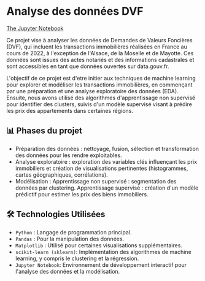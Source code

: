 # Analyse des données DVF
[The Jupyter Notebook](https://albanecoiffe.github.io/DVF_Projet/)

Ce projet vise à analyser les données de Demandes de Valeurs Foncières (DVF), qui incluent les transactions immobilières réalisées en France au cours de 2022, à l'exception de l'Alsace, de la Moselle et de Mayotte. Ces données sont issues des actes notariés et des informations cadastrales et sont accessibles en tant que données ouvertes sur data.gouv.fr.

L'objectif de ce projet est d'etre initier aux techniques de machine learning pour explorer et modéliser les transactions immobilières, en commençant par une préparation et une analyse exploratoire des données (EDA). Ensuite, nous avons utilisé des algorithmes d'apprentissage non supervisé pour identifier des clusters, suivis d'un modèle supervisé visant à prédire les prix des appartements dans certaines régions.

## 📊 Phases du projet
- Préparation des données : nettoyage, fusion, sélection et transformation des données pour les rendre exploitables.
- Analyse exploratoire : exploration des variables clés influençant les prix immobiliers et création de visualisations pertinentes (histogrammes, cartes géographiques, corrélations).
- Modélisation :
Apprentissage non supervisé : segmentation des données par clustering.
Apprentissage supervisé : création d'un modèle prédictif pour estimer les prix des biens immobiliers.

## 🛠️ Technologies Utilisées
- `Python` : Langage de programmation principal.
- `Pandas` : Pour la manipulation des données.
- `Matplotlib` : Utilisé pour certaines visualisations supplémentaires.
- `scikit-learn (sklearn)`: Implémentation des algorithmes de machine learning, y compris le clustering et la régression.
- `Jupyter Notebook`:  Environnement de développement interactif pour l'analyse des données et la modélisation.

